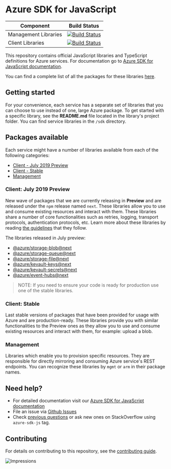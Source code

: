 # Azure SDK for JavaScript


| Component            | Build Status                                                                                                                                                                                |
| -------------------- | ------------------------------------------------------------------------------------------------------------------------------------------------------------------------------------------- |
| Management Libraries | [![Build Status](https://dev.azure.com/azure-sdk/public/_apis/build/status/138?branchName=master)](https://dev.azure.com/azure-sdk/public/_build/latest?definitionId=138&branchName=master) |
| Client Libraries     | [![Build Status](https://dev.azure.com/azure-sdk/public/_apis/build/status/45?branchName=master)](https://dev.azure.com/azure-sdk/public/_build/latest?definitionId=45&branchName=master)   |

This repository contains official JavaScript libraries and TypeScript definitions for Azure services. For documentation go to [Azure SDK for JavaScript documentation](https://aka.ms/js-docs).

You can find a complete list of all the packages for these libraries [here](https://github.com/Azure/azure-sdk-for-js/blob/master/packages.md).

## Getting started

For your convenience, each service has a separate set of libraries that you can choose to use instead of one, large Azure package. To get started with a specific library, see the **README.md** file located in the library's project folder. You can find service libraries in the `/sdk` directory.

## Packages available
Each service might have a number of libraries available from each of the following categories:
* [Client - July 2019 Preview](#Client-July-2019-Preview)
* [Client - Stable](#Client-Stable)
* [Management](#Management)


### Client: July 2019 Preview
New wave of packages that we are currently releasing in **Preview** and are released under the `npm` release named `next`. These libraries allow you to use and consume existing resources and interact with them. These libraries share a number of core functionalities such as retries, logging, transport protocols, authentication protocols, etc. Learn more about these libraries by reading [the guidelines](https://azuresdkspecs.z5.web.core.windows.net/TypeScriptSpec.html) that they follow.

The libraries released in July preview:
- [@azure/storage-blob@next](https://github.com/Azure/azure-sdk-for-js/tree/master/sdk/storage/storage-blob)
- [@azure/storage-queue@next](https://github.com/Azure/azure-sdk-for-js/tree/master/sdk/storage/storage-queue)
- [@azure/storage-file@next](https://github.com/Azure/azure-sdk-for-js/tree/master/sdk/storage/storage-file)
- [@azure/kevault-keys@next](https://github.com/Azure/azure-sdk-for-js/tree/master/sdk/keyvault/keyvault-keys)
- [@azure/kevault-secrets@next](https://github.com/Azure/azure-sdk-for-js/tree/master/sdk/keyvault/keyvault-secrets)
- [@azure/event-hubs@next](https://github.com/Azure/azure-sdk-for-js/tree/master/sdk/eventhub/event-hubs)

>NOTE: If you need to ensure your code is ready for production use one of the stable libraries.


### Client: Stable
Last stable versions of packages that have been provided for usage with Azure and are production-ready. These libraries provide you with similar functionalities to the Preview ones as they allow you to use and consume existing resources and interact with them, for example: upload a blob.

### Management
Libraries which enable you to provision specific resources. They are responsible for directly mirroring and consuming Azure service's REST endpoints. You can recognize these libraries by `mgmt` or `arm` in their package names.

## Need help?
* For detailed documentation visit our [Azure SDK for JavaScript documentation](https://aka.ms/js-docs)
* File an issue via [Github Issues](https://github.com/Azure/azure-sdk-for-js/issues)
* Check [previous questions](https://stackoverflow.com/questions/tagged/azure-sdk-js) or ask new ones on StackOverflow using `azure-sdk-js` tag.

## Contributing
For details on contributing to this repository, see the [contributing guide](https://github.com/Azure/azure-sdk-for-js/blob/master/CONTRIBUTING.md).

![Impressions](https://azure-sdk-impressions.azurewebsites.net/api/impressions/azure-sdk-for-js%2FREADME.png)
